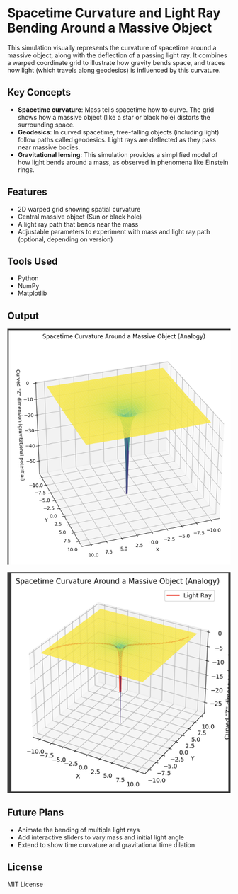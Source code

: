 # Spacetime Curvature and Light Ray Bending Around a Massive Object

This simulation visually represents the curvature of spacetime around a massive object, along with the deflection of a passing light ray. It combines a warped coordinate grid to illustrate how gravity bends space, and traces how light (which travels along geodesics) is influenced by this curvature.

## Key Concepts

- **Spacetime curvature**: Mass tells spacetime how to curve. The grid shows how a massive object (like a star or black hole) distorts the surrounding space.
- **Geodesics**: In curved spacetime, free-falling objects (including light) follow paths called geodesics. Light rays are deflected as they pass near massive bodies.
- **Gravitational lensing**: This simulation provides a simplified model of how light bends around a mass, as observed in phenomena like Einstein rings.

## Features

- 2D warped grid showing spatial curvature
- Central massive object (Sun or black hole)
- A light ray path that bends near the mass
- Adjustable parameters to experiment with mass and light ray path (optional, depending on version)

## Tools Used

- Python
- NumPy
- Matplotlib

## Output

![Spacetime Curvature](Spacetime_Curvature_Around_a_Massive_Object.png)

![Spacetime Curvature with Light Ray](Spacetime_Curvature_Around_a_Massive_Objects(with_light_ray).png)

## Future Plans

- Animate the bending of multiple light rays
- Add interactive sliders to vary mass and initial light angle
- Extend to show time curvature and gravitational time dilation



## License

MIT License
